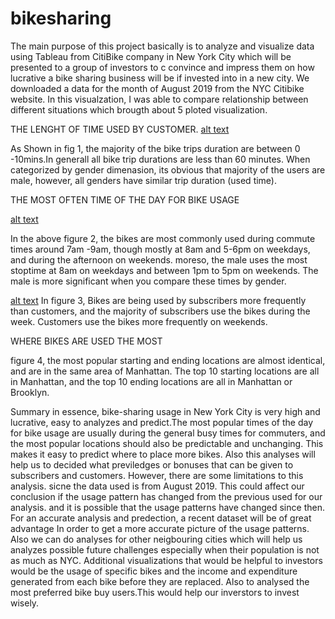 # bikesharing
The main  purpose of this project basically  is to  analyze and visualize data using Tableau from CitiBike company in New York City which will be presented to a group of investors to c convince and impress them on how lucrative a bike sharing business will be if invested into in a new city. We downloaded a data for the month of August 2019  from the NYC Citibike website. In this visualzation, I was able to compare relationship between different situations which brougth about 5 ploted visualization.

THE LENGHT OF TIME USED BY CUSTOMER.
[alt text](https://github.com/DeloxyAdeola/bikesharing/blob/main/fig%201.png) 

As Shown in fig 1, the majority of the bike trips duration are between 0 -10mins.In generall all bike trip durations are less than 60 minutes. When categorized by gender dimenasion, its obvious that majority of the users are male, however, all genders have similar trip duration (used time). 

THE MOST OFTEN TIME OF THE DAY FOR BIKE USAGE

[alt text](https://github.com/DeloxyAdeola/bikesharing/blob/main/fig%202.png) 

In the above figure 2, the bikes are most commonly used during commute times around 7am -9am, though mostly at 8am and 5-6pm on weekdays, and during the afternoon on weekends. moreso, the male uses the most stoptime at 8am on weekdays and between 1pm to 5pm on weekends. The male is more significant when you compare these times by gender. 

[alt text](https://github.com/DeloxyAdeola/bikesharing/blob/main/fig%203.png) 
In figure 3, Bikes are being used by subscribers  more frequently than customers, and the majority of subscribers use the bikes during the week. Customers use the bikes more frequently on weekends.


WHERE BIKES ARE USED THE MOST 

figure 4, the most popular starting and ending locations are almost identical, and are in the same area of Manhattan. The top 10 starting locations are all in Manhattan, and the top 10 ending locations are all in Manhattan or Brooklyn.


Summary
in essence, bike-sharing usage in New York City is very high and lucrative, easy to analyzes and predict.The most popular times of the day for bike usage are usually during the general busy times for commuters, and the most popular locations should also be predictable and unchanging. This makes it easy to predict where to place more bikes. Also this analyses will help us to decided what previledges or bonuses that can be given to subscribers and customers.  However, there are some limitations to this analysis. sicne the data used is from August 2019. This could affect our conclusion if the usage pattern has changed from the previous used for our analysis. and it is possible that the usage patterns have changed since then. For an accurate analysis and predection, a recent dataset will be of great advantage In order to get a more accurate picture of the usage patterns. Also we can do analyses for other neigbouring cities which will help us analyzes possible future challenges especially when their population is not as much as NYC. Additional visualizations that would be helpful to investors would be the usage of specific bikes and the income and expenditure generated from each bike before they are replaced. Also to analysed the most preferred bike buy users.This would help our inverstors to invest wisely. 
